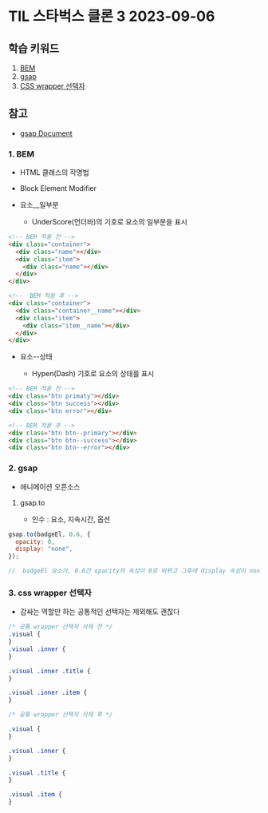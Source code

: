 # TIL 스타벅스 클론 3 2023-09-06

## 학습 키워드

1. [BEM](#1-bem)
2. [gsap](#2-gsap)
3. [CSS wrapper 선택자](#3-css-wrapper-선택자)

## 참고

- [gsap Document](#https://greensock.com/docs/v3/GSAP)

### 1. BEM

- HTML 클래스의 작명법
- Block Element Modifier
- 요소\_\_일부분

  - UnderScore(언더바)의 기호로 요소의 일부분을 표시

```html
<!-- BEM 적용 전 -->
<div class="container">
  <div class="name"></div>
  <div class="item">
    <div class="name"></div>
  </div>
</div>

<!--  BEM 적용 후 -->
<div class="container">
  <div class="container__name"></div>
  <div class="item">
    <div class="item__name"></div>
  </div>
</div>
```

- 요소--상태

  - Hypen(Dash) 기호로 요소의 상태를 표시

```html
<!-- BEM 적용 전 -->
<div class="btn primaty"></div>
<div class="btn success"></div>
<div class="btn error"></div>

<!-- BEM 적용 후 -->
<div class="btn btn--primary"></div>
<div class="btn btn--success"></div>
<div class="btn btn--error"></div>
```

### 2. gsap

- 애니메이션 오픈소스

1. gsap.to

   - 인수 : 요소, 지속시간, 옵션

```js
gsap.to(badgeEl, 0.6, {
  opacity: 0,
  display: "none",
});

//  badgeEl 요소가, 0.6간 opacity의 속성이 0로 바뀌고 그후에 display 속성이 none으로 바뀌는것
```

### 3. css wrapper 선택자

- 감싸는 역할만 하는 공통적인 선택자는 제외해도 괜찮다

```css
/* 공통 wrapper 선택자 삭제 전 */
.visual {
}
.visual .inner {
}

.visual .inner .title {
}

.visual .inner .item {
}

/* 공통 wrapper 선택자 삭제 후 */

.visual {
}

.visual .inner {
}

.visual .title {
}

.visual .item {
}
```

